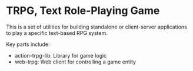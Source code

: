 # TRPG, Text Role-Playing Game

This is a set of utilities for building standalone or client-server applications to play a specific text-based RPG system.

Key parts include:

- action-trpg-lib: Library for game logic
- web-trpg: Web client for controlling a game entity
